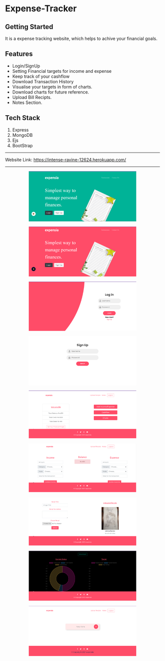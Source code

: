 # Expense-Tracker

## Getting Started

It is a expense tracking website, which helps to achive your financial goals.

## Features

- Login/SignUp
- Setting Financial targets for income and expense
- Keep track of your cashflow
- Download Transaction History 
- Visualise your targets in form of charts.
- Download charts for future reference.
- Upload Bill Recipts.
- Notes Section.

## Tech Stack
1. Express
2. MongoDB
3. Ejs
4. BootStrap

---

Website Link: https://intense-ravine-12624.herokuapp.com/

---
<p align="center">
  <img src="Screenshots/front_page(green).png" width="350" title="Upload">
  </p>
      <p align="center">
  <img src="Screenshots/Front_pagr(pink).png" width="350" title="Upload">
  </p>
      <p align="center">
  <img src="Screenshots/login.png" width="350" title="Upload">
  </p>
  <p align="center">
  <img src="Screenshots/signup.png" width="350" title="Upload">
  </p>
  <p align="center">
  <img src="Screenshots/maindispaly.png" width="350" title="Upload">
  </p>
  <p align="center">
  <img src="Screenshots/expenseAdd.png" width="350" title="Upload">
  </p>
    <p align="center">
  <img src="Screenshots/Upload.png" width="350" title="Upload">
  </p>
    <p align="center">
  <img src="Screenshots/charts.png" width="350" title="Upload">
  </p>
   <p align="center">
  <img src="Screenshots/notes.png" width="350" title="Upload">
  </p>
